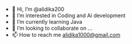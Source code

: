 - 👋 Hi, I’m @alidika200
- 👀 I’m interested in Coding and Ai development
- 🌱 I’m currently learning Java
- 💞️ I’m looking to collaborate on ...
- 📫 How to reach me alidika1000@gmail.com

<!---
alidika200/alidika200 is a ✨ special ✨ repository because its `README.md` (this file) appears on your GitHub profile.
You can click the Preview link to take a look at your changes.
--->
